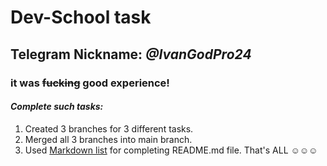 # Dev-School task
## Telegram Nickname: ***@IvanGodPro24***
### it was ~~fucking~~ good experience!
#### *Complete such tasks:*
1. Created 3 branches for 3 different tasks.
2. Merged all 3 branches into main branch.
3. Used [Markdown list](https://gist.github.com/Jekins/2bf2d0638163f1294637) for completing README.md file.
That's ALL :relaxed::relaxed::relaxed:
